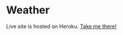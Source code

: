 
# Weather

Live site is hosted on Heroku. [Take me there!](https://yogay-weather-app.herokuapp.com/)
